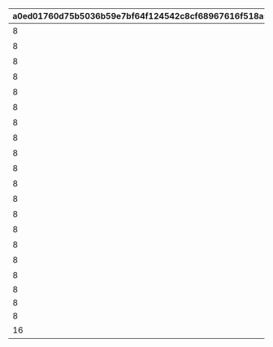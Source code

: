 |a0ed01760d75b5036b59e7bf64f124542c8cf68967616f518a5bbd26fd4d87e6|23a3054d1176a63c8dfa52eaf05013e904618b244b376b3dec570a8d7fb0436e|35cb305fe3d304d571ee8bd5923c95994ee9a3b6ec98df88706775cae5660d65|2002e1949beea0f48d832792598c661287397700d66e706de4abab79b891f073|c70e748bc850bdaf4b7b01fd30a0842ad7f732d8aa6590d805660bf6e62a2074|3f08beec63fd408c4252b777fb909207a98bd6e9705fce3a08889b217f332c94|fd8b7cd93a9fd1f433faf57fc9f3ad3eeeadc84131ebc4367e92502256404663|3fa9d6f7c5fb567fab7a32c7247b7322b2efa748704a70825f116974ca8f7ea1|5916e1976a925f62181e448e5dff290bd4853a3b3d9789c91b1d6bbba15ed3f7|
| --- | --- | --- | --- | --- | --- | --- | --- | --- |
|8|5136005|ぶらり\n基本世界の旅|91002|5136061|0|20|0|10136|
|8|0|ファンの目は\n針の穴も通す|91002|5136062|5136061|20|5136061|10136|
|8|0|あなたの名前は|91002|5136063|5136061|20|5136061|10136|
|8|0|すれ違いの\n昼下がり|91002|5136064|5136061|20|5136061|10136|
|8|0|お姉さん\nだから大丈夫！|91002|5136065|5136061|20|5136061|10136|
|8|0|あなたは\n忍者ですか？|91002|5136066|5136061|20|5136061|10136|
|8|0|世界を越えても\n大悪党|91002|5136067|5136061|20|5136061|10136|
|8|0|風と冥風|91002|5136068|5136061|20|5136061|10136|
|8|0|他人の空似の\nこわ～い話|91002|5136069|5136061|20|5136061|10136|
|8|5137005|同じ星空の下|91002|5137061|5136061|20|0|10137|
|8|0|笑う侵入者|91002|5137062|5137061|20|5137061|10137|
|8|0|慣れ親しんだ初対面|91002|5137063|5137062|20|5137061|10137|
|8|0|大人の話は夜の間に|91002|5137064|5137063|20|5137061|10137|
|8|0|寂しがり屋じゃない|91002|5137065|5137064|20|5137061|10137|
|8|0|ランドソルに乾杯|91002|5137066|5137065|20|5137061|10137|
|8|0|寂しさは雪の下に|91002|5137067|5137066|20|5137061|10137|
|8|0|エリスの餞別|91002|5137068|5137067|20|5137067|10137|
|8|0|NO.HP1895L14|91002|5137069|5137068|20|5137068|10137|
|8|0|NO.HT1963PM|91002|5137070|5137069|20|5137068|10137|
|8|0|NO.UNKNOWN|91002|5137071|5137070|20|5137068|10137|
|16|0|もう一つのギルド|9000240|5137072|0|1|5137071|10137|